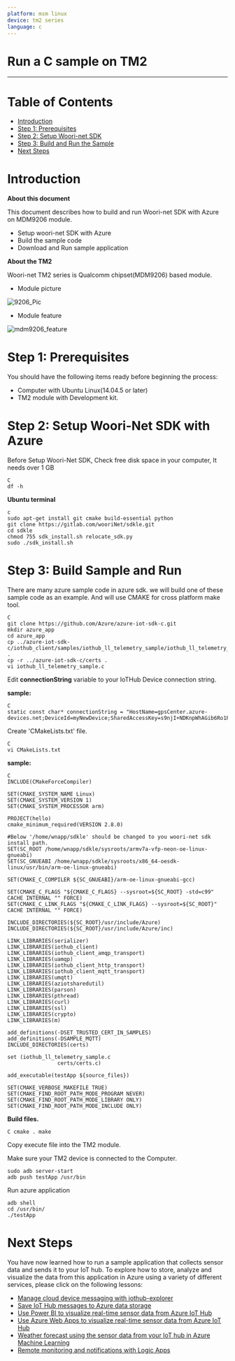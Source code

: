 ```yaml
---
platform: msm linux
device: tm2 series
language: c
---
```


Run a C sample on TM2
===
---

# Table of Contents

-   [Introduction](#Introduction)
-   [Step 1: Prerequisites](#Prerequisites)
-   [Step 2: Setup Woori-net SDK](#SetupSDK)
-   [Step 3: Build and Run the Sample](#Build)
-   [Next Steps](#NextSteps)

<a name="Introduction"></a>

# Introduction

**About this document**

This document describes how to build and run Woori-net SDK with Azure on MDM9206 module.
-   Setup woori-net SDK with Azure
-   Build the sample code
-   Download and Run sample application

**About the TM2**

Woori-net TM2 series is Qualcomm chipset(MDM9206) based module.

-   Module picture

  ![9206_Pic](./media/Woorinet-images/9206_Pic.PNG)
  
-   Module feature

  ![mdm9206_feature](./media/Woorinet-images/mdm9206_feature.png)

<a name="Prerequisites"></a>

# Step 1: Prerequisites

You should have the following items ready before beginning the process:

-   Computer with Ubuntu Linux(14.04.5 or later) 
-   TM2 module with Development kit.

<a name="SetupSDK"></a>

# Step 2: Setup Woori-Net SDK with Azure

Before Setup Woori-Net SDK, Check free disk space in your computer, It needs over 1 GB

    C
    df -h

**Ubuntu terminal**

    c
    sudo apt-get install git cmake build-essential python
    git clone https://gitlab.com/wooriNet/sdkle.git
    cd sdkle
    chmod 755 sdk_install.sh relocate_sdk.py
    sudo ./sdk_install.sh

# Step 3: Build Sample and Run

There are many azure sample code in azure sdk. we will build one of these sample code as an example. And will use CMAKE for cross platform make tool.

    C
    git clone https://github.com/Azure/azure-iot-sdk-c.git 
    mkdir azure_app 
    cd azure_app
    cp ../azure-iot-sdk-c/iothub_client/samples/iothub_ll_telemetry_sample/iothub_ll_telemetry_sample.c .
    cp -r ../azure-iot-sdk-c/certs .
    vi iothub_ll_telemetry_sample.c

Edit **connectionString** variable to your IoTHub Device connection string.

**sample:** 

    C 
    static const char* connectionString = "HostName=gpsCenter.azure-devices.net;DeviceId=myNewDevice;SharedAccessKey=s9njI+NDKnpWhAGib6Ro1PvUX/O0X3jU1+hFMkTunek=";

Create 'CMakeLists.txt' file.

    C
    vi CMakeLists.txt

**sample:**

    C
    INCLUDE(CMakeForceCompiler)

    SET(CMAKE_SYSTEM_NAME Linux)
    SET(CMAKE_SYSTEM_VERSION 1)
    SET(CMAKE_SYSTEM_PROCESSOR arm)

    PROJECT(hello)
    cmake_minimum_required(VERSION 2.8.0)

    #Below '/home/wnapp/sdkle' should be changed to you woori-net sdk install path.
    SET(SC_ROOT /home/wnapp/sdkle/sysroots/armv7a-vfp-neon-oe-linux-gnueabi)
    SET(SC_GNUEABI /home/wnapp/sdkle/sysroots/x86_64-oesdk-linux/usr/bin/arm-oe-linux-gnueabi)

    SET(CMAKE_C_COMPILER ${SC_GNUEABI}/arm-oe-linux-gnueabi-gcc)

    SET(CMAKE_C_FLAGS "${CMAKE_C_FLAGS} --sysroot=${SC_ROOT} -std=c99" CACHE INTERNAL "" FORCE)
    SET(CMAKE_C_LINK_FLAGS "${CMAKE_C_LINK_FLAGS} --sysroot=${SC_ROOT}" CACHE INTERNAL "" FORCE)

    INCLUDE_DIRECTORIES(${SC_ROOT}/usr/include/Azure)
    INCLUDE_DIRECTORIES(${SC_ROOT}/usr/include/Azure/inc)

    LINK_LIBRARIES(serializer)
    LINK_LIBRARIES(iothub_client)
    LINK_LIBRARIES(iothub_client_amqp_transport)
    LINK_LIBRARIES(uamqp)
    LINK_LIBRARIES(iothub_client_http_transport)
    LINK_LIBRARIES(iothub_client_mqtt_transport)
    LINK_LIBRARIES(umqtt)
    LINK_LIBRARIES(aziotsharedutil)
    LINK_LIBRARIES(parson)
    LINK_LIBRARIES(pthread)
    LINK_LIBRARIES(curl)
    LINK_LIBRARIES(ssl)
    LINK_LIBRARIES(crypto)
    LINK_LIBRARIES(m)

    add_definitions(-DSET_TRUSTED_CERT_IN_SAMPLES)
    add_definitions(-DSAMPLE_MQTT)
    INCLUDE_DIRECTORIES(certs)

    set (iothub_ll_telemetry_sample.c 
                    certs/certs.c)

    add_executable(testApp ${source_files})

    SET(CMAKE_VERBOSE_MAKEFILE TRUE)
    SET(CMAKE_FIND_ROOT_PATH_MODE_PROGRAM NEVER)
    SET(CMAKE_FIND_ROOT_PATH_MODE_LIBRARY ONLY)
    SET(CMAKE_FIND_ROOT_PATH_MODE_INCLUDE ONLY)

**Build files.**

    C cmake . make

Copy execute file into the TM2 module.

Make sure your TM2 device is connected to the Computer.

    sudo adb server-start
    adb push testApp /usr/bin

Run azure application

    adb shell
    cd /usr/bin/
    ./testApp

<a name="NextSteps"></a>

# Next Steps

You have now learned how to run a sample application that collects sensor data and sends it to your IoT hub. To explore how to store, analyze and visualize the data from this application in Azure using a variety of different services, please click on the following lessons:

-   [Manage cloud device messaging with iothub-explorer]
-   [Save IoT Hub messages to Azure data storage]
-   [Use Power BI to visualize real-time sensor data from Azure IoT Hub]
-   [Use Azure Web Apps to visualize real-time sensor data from Azure IoT Hub]
-   [Weather forecast using the sensor data from your IoT hub in Azure Machine Learning]
-   [Remote monitoring and notifications with Logic Apps]   

[Manage cloud device messaging with iothub-explorer]: https://docs.microsoft.com/en-us/azure/iot-hub/iot-hub-explorer-cloud-device-messaging
[Save IoT Hub messages to Azure data storage]: https://docs.microsoft.com/en-us/azure/iot-hub/iot-hub-store-data-in-azure-table-storage
[Use Power BI to visualize real-time sensor data from Azure IoT Hub]: https://docs.microsoft.com/en-us/azure/iot-hub/iot-hub-live-data-visualization-in-power-bi
[Use Azure Web Apps to visualize real-time sensor data from Azure IoT Hub]: https://docs.microsoft.com/en-us/azure/iot-hub/iot-hub-live-data-visualization-in-web-apps
[Weather forecast using the sensor data from your IoT hub in Azure Machine Learning]: https://docs.microsoft.com/en-us/azure/iot-hub/iot-hub-weather-forecast-machine-learning
[Remote monitoring and notifications with Logic Apps]: https://docs.microsoft.com/en-us/azure/iot-hub/iot-hub-monitoring-notifications-with-azure-logic-apps
[setup-devbox-windows]: https://github.com/Azure/azure-iot-sdk-c/blob/master/doc/devbox_setup.md
[lnk-setup-iot-hub]: ../setup_iothub.md
[lnk-manage-iot-hub]: ../manage_iot_hub.md